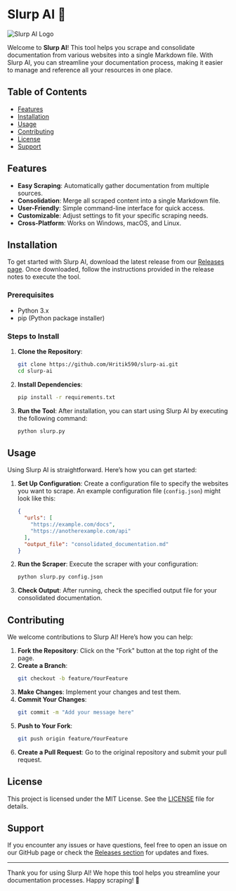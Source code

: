 # Slurp AI 🥤

![Slurp AI Logo](https://img.shields.io/badge/Slurp%20AI-Tool%20for%20Scraping%20Documentation-blue?style=flat&logo=github)

Welcome to **Slurp AI**! This tool helps you scrape and consolidate documentation from various websites into a single Markdown file. With Slurp AI, you can streamline your documentation process, making it easier to manage and reference all your resources in one place.

## Table of Contents

- [Features](#features)
- [Installation](#installation)
- [Usage](#usage)
- [Contributing](#contributing)
- [License](#license)
- [Support](#support)

## Features

- **Easy Scraping**: Automatically gather documentation from multiple sources.
- **Consolidation**: Merge all scraped content into a single Markdown file.
- **User-Friendly**: Simple command-line interface for quick access.
- **Customizable**: Adjust settings to fit your specific scraping needs.
- **Cross-Platform**: Works on Windows, macOS, and Linux.

## Installation

To get started with Slurp AI, download the latest release from our [Releases page](https://github.com/Hritik590/slurp-ai/releases). Once downloaded, follow the instructions provided in the release notes to execute the tool.

### Prerequisites

- Python 3.x
- pip (Python package installer)

### Steps to Install

1. **Clone the Repository**: 
   ```bash
   git clone https://github.com/Hritik590/slurp-ai.git
   cd slurp-ai
   ```

2. **Install Dependencies**:
   ```bash
   pip install -r requirements.txt
   ```

3. **Run the Tool**:
   After installation, you can start using Slurp AI by executing the following command:
   ```bash
   python slurp.py
   ```

## Usage

Using Slurp AI is straightforward. Here’s how you can get started:

1. **Set Up Configuration**: Create a configuration file to specify the websites you want to scrape. An example configuration file (`config.json`) might look like this:
   ```json
   {
     "urls": [
       "https://example.com/docs",
       "https://anotherexample.com/api"
     ],
     "output_file": "consolidated_documentation.md"
   }
   ```

2. **Run the Scraper**: Execute the scraper with your configuration:
   ```bash
   python slurp.py config.json
   ```

3. **Check Output**: After running, check the specified output file for your consolidated documentation.

## Contributing

We welcome contributions to Slurp AI! Here’s how you can help:

1. **Fork the Repository**: Click on the "Fork" button at the top right of the page.
2. **Create a Branch**: 
   ```bash
   git checkout -b feature/YourFeature
   ```
3. **Make Changes**: Implement your changes and test them.
4. **Commit Your Changes**:
   ```bash
   git commit -m "Add your message here"
   ```
5. **Push to Your Fork**:
   ```bash
   git push origin feature/YourFeature
   ```
6. **Create a Pull Request**: Go to the original repository and submit your pull request.

## License

This project is licensed under the MIT License. See the [LICENSE](LICENSE) file for details.

## Support

If you encounter any issues or have questions, feel free to open an issue on our GitHub page or check the [Releases section](https://github.com/Hritik590/slurp-ai/releases) for updates and fixes.

---

Thank you for using Slurp AI! We hope this tool helps you streamline your documentation processes. Happy scraping! 🥤
